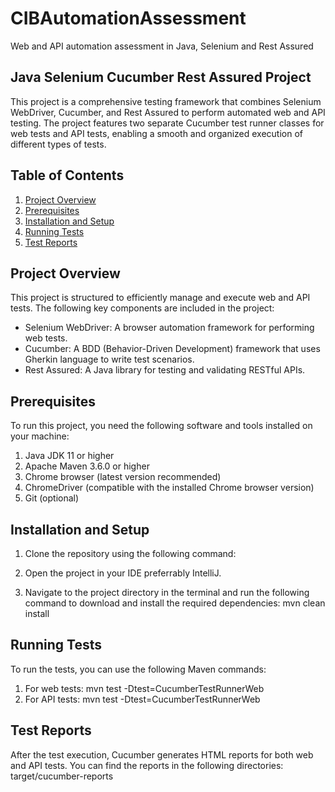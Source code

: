 # CIBAutomationAssessment
Web and API automation assessment in Java, Selenium and Rest Assured

## Java Selenium Cucumber Rest Assured Project

This project is a comprehensive testing framework that combines Selenium WebDriver, Cucumber, and Rest Assured to perform automated web and API testing. The project features two separate Cucumber test runner classes for web tests and API tests, enabling a smooth and organized execution of different types of tests.

## Table of Contents

1. [Project Overview](#project-overview)
2. [Prerequisites](#prerequisites)
3. [Installation and Setup](#installation-and-setup)
4. [Running Tests](#running-tests)
5. [Test Reports](#test-reports)

## Project Overview

This project is structured to efficiently manage and execute web and API tests. The following key components are included in the project:

- Selenium WebDriver: A browser automation framework for performing web tests.
- Cucumber: A BDD (Behavior-Driven Development) framework that uses Gherkin language to write test scenarios.
- Rest Assured: A Java library for testing and validating RESTful APIs.


## Prerequisites

To run this project, you need the following software and tools installed on your machine:

1. Java JDK 11 or higher
2. Apache Maven 3.6.0 or higher
3. Chrome browser (latest version recommended)
4. ChromeDriver (compatible with the installed Chrome browser version)
5. Git (optional)

## Installation and Setup

1. Clone the repository using the following command:

2. Open the project in your IDE preferrably IntelliJ.

3. Navigate to the project directory in the terminal and run the following command to download and install the required dependencies:
mvn clean install

## Running Tests

To run the tests, you can use the following Maven commands:

1. For web tests: 
mvn test -Dtest=CucumberTestRunnerWeb
2. For API tests:
mvn test -Dtest=CucumberTestRunnerWeb

## Test Reports

After the test execution, Cucumber generates HTML reports for both web and API tests. You can find the reports in the following directories:
target/cucumber-reports

